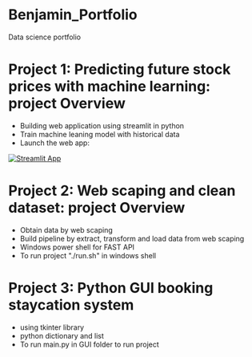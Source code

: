 # Benjamin_Portfolio
Data science portfolio

# Project 1: Predicting future stock prices with machine learning: project Overview
* Building web application using streamlit in python
* Train machine leaning model with historical data
* Launch the web app:

[![Streamlit App](https://static.streamlit.io/badges/streamlit_badge_black_white.svg)](https://share.streamlit.io/benjaminlw1/benjamin_portfolio/main/Stocks_Market.py)

# Project 2: Web scaping and clean dataset: project Overview
* Obtain data by web scaping
* Build pipeline by extract, transform and load data from web scaping
* Windows power shell for FAST API
* To run project "./run.sh" in windows shell

# Project 3: Python GUI booking staycation system
* using tkinter library 
* python dictionary and list 
* To run main.py in GUI folder to run project
